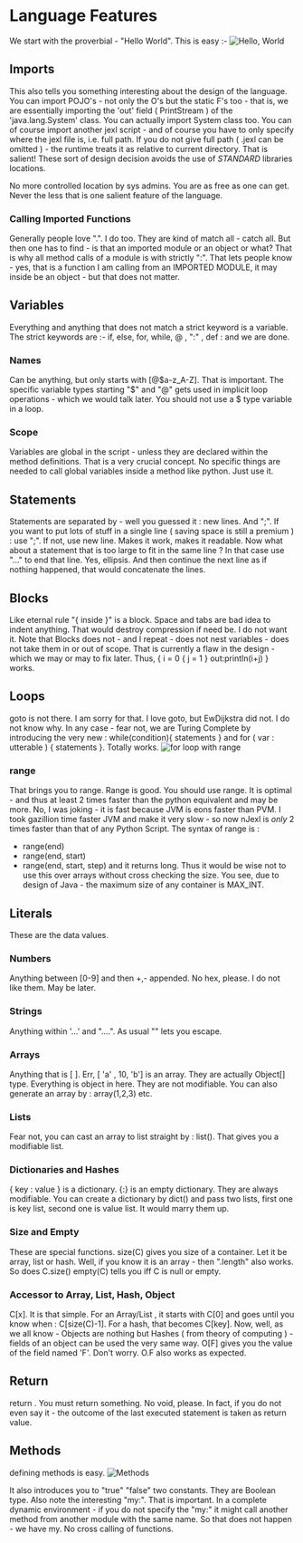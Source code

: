 # Language Features
We start with the proverbial - "Hello World".
This is easy :- 
![Hello, World](http://picpaste.com/8e3179b51eb8cb93a071ba754621e056.png)

## Imports
This also tells you something interesting about the design of the language.
You can import POJO's - not only the O's but the static F's too - that is, we are essentially importing the 'out' field ( PrintStream ) of the 'java.lang.System' class. You can actually import System class too.
You can of course import another jexl script - and of course you have to only specify where the jexl file is,
i.e. full path. If you do not give full path ( .jexl can be omitted ) - the runtime treats it as relative to current directory. That is salient! These sort of design decision avoids the use of *STANDARD* libraries locations.

No more controlled location by sys admins. You are as free as one can get. 
Never the less that is one salient feature of the language.

### Calling Imported Functions  
Generally people love ".". I do too. They are kind of match all - catch all. But then one has to find - is that an imported module or an object or what? That is why all method calls of a module is with strictly ":".
That lets people know - yes, that is a function I am calling from an IMPORTED MODULE, it may inside be an object - but that does not matter.

## Variables
Everything and anything that does not match a strict keyword is a variable.
The strict keywords are :- 
if, else, for, while, @ , ":" , def : and we are done.

### Names
Can be anything, but only starts with [@$a-z_A-Z]. That is important.
The specific variable types starting "$" and "@" gets used in implicit loop operations - which we would talk later.
You should not use a $ type variable in a loop.

### Scope
Variables are global in the script - unless they are declared within the method definitions.
That is a very crucial concept. No specific things are needed to call global variables inside a method like python.
Just use it.

## Statements 
Statements are separated by - well you guessed it : new lines. And ";". If you want to put lots of stuff in a single line ( saving space is still a premium ) : use ";". If not, use new line. Makes it work, makes it readable.
Now what about a statement that is too large to fit in the same line ? In that case use "..." to end that line. Yes, ellipsis. And then continue the next line as if nothing happened, that would concatenate the lines.

## Blocks
Like eternal rule "{ inside }" is a block. Space and tabs are bad idea to indent anything.
That would destroy compression if need be. I do not want it. Note that Blocks does not - and I repeat - does not nest variables - does not take them in or out of scope. That is currently a flaw in the design - which we may or may to fix later. Thus, { i = 0  {  j = 1 }  out:println(i+j) } works.

## Loops
goto is not there. I am sorry for that. I love goto, but EwDijkstra did not. I do not know why.
In any case - fear not, we are Turing Complete by introducing the very new : 
while(condition){ statements } and for ( var : utterable ) { statements }.
Totally works.
![for loop with range ](http://picpaste.com/5691d43fd64bfdb908095530fe3d411d.png)

### range
That brings you to range. Range is good. You should use range. It is optimal - and thus at least 2 times faster than the python equivalent and may be more. No, I was joking - it is fast because JVM is eons faster than PVM.
I took gazillion time faster JVM and make it very slow - so now nJexl is *only* 2 times faster than that of any Python Script. The syntax of range is  : 
 * range(end)
 * range(end, start)
 * range(end, start, step)
and it returns long. Thus it would be wise not to use this over arrays without cross checking the size. 
You see, due to design of Java - the maximum size of any container is MAX_INT.

## Literals
These are the data values. 
### Numbers 
Anything between [0-9] and then +,- appended. No hex, please. I do not like them. May be later.
### Strings
Anything within '...' and "....". As usual "\" lets you escape.

### Arrays
Anything that is [ ]. Err, [ 'a' , 10, 'b'] is an array. They are actually Object[] type.
Everything is object in here. They are not modifiable. You can also generate an array by : array(1,2,3) etc. 

### Lists
Fear not, you can cast an array to list straight by : list(). That gives you a modifiable list.

### Dictionaries and Hashes
{  key : value } is a dictionary. {:} is an empty dictionary.
They are always modifiable. You can create a dictionary by dict() and pass two lists, first one is key list, 
second one is value list. It would marry them up.

### Size and Empty
These are special functions.
size(C) gives you size of a container. Let it be array, list or hash.
Well, if you know it is an array - then ".length" also works.
So does C.size()
empty(C) tells you iff  C is null or empty.

### Accessor to Array, List, Hash, Object
C[x].
It is that simple. For an Array/List , it starts with C[0] and goes until you know when : C[size(C)-1].
For a hash, that becomes C[key]. 
Now, well, as we all know - Objects are nothing but Hashes ( from theory of computing ) - fields of an object can be used the very same way.
O[F] gives you the value of the field named 'F'.
Don't worry. O.F also works as expected.

## Return
return <expression>.
You must return something. No void, please. 
In fact, if you do not even say it - the outcome of the last executed statement is taken as return value.

## Methods 
defining methods is easy.
![Methods](http://picpaste.com/2fe40f9b6dd0bfa72197136050a2a96b.png)

It also introduces you to "true" "false" two constants. They are Boolean type.
Also note the interesting "my:". That is important. In a complete dynamic environment - if you do not specify the "my:" it might call another method from another module with the same name. So that does not happen - we have my.
No cross calling of functions.





 
  

  